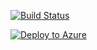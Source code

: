 [![Build Status](https://dev.azure.com/mrfoxsolutions/LivePollDeployment/_apis/build/status/sg3-141-592.AnonymousStrawpoll?branchName=main)](https://dev.azure.com/mrfoxsolutions/LivePollDeployment/_build/latest?definitionId=1&branchName=main)

[![Deploy to Azure](https://aka.ms/deploytoazurebutton)](https://portal.azure.com/#create/Microsoft.Template/uri/https%3A%2F%2Fraw.githubusercontent.com%2Fsg3-141-592%2FAnonymousStrawpoll%2Fmain%2Fdeployment%2Ftemplate.json)